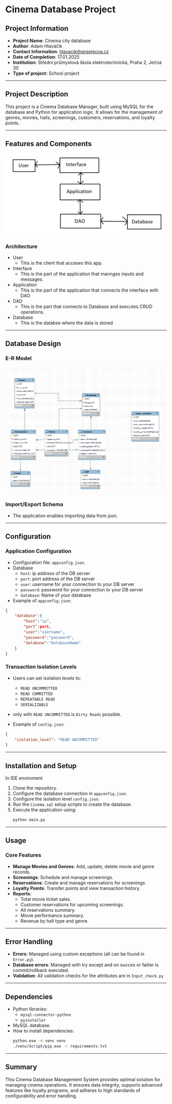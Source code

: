 # Cinema Database Project

## Project Information

- **Project Name**: Cinema city database
- **Author**: Adam Hlaváčik
- **Contact Information**: hlavacik@spsejecna.cz
- **Date of Completion**: 17.01.2025
- **Institution:** Střední průmyslová škola elektrotechnická, Praha 2, Ječná 30 
- **Type of project:** School project

---

## Project Description
This project is a Cinema Database Manager, built using MySQL for the database and Python for application logic. It allows for the management of genres, movies, halls, screenings, customers, reservations, and loyalty points.

---

## Features and Components

![Image](./doc/Architecture-diagram.png "ER-diagram")
### Architecture
- User
  - This is the client that acceses this app.
- Interface
  - This is the part of the application that mannges inputs and messages.
- Application
  - This is the part of the application that connects the interface with DAO
- DAO
  - This is the part that connects to Database and executes CRUD operations.
- Database
  - This is the databse where the data is stored

---

## Database Design

### E-R Model
![Image](./doc/ER-diagram.png "ER-diagram")

### Import/Export Schema
- The application enables importing data from json.

---

## Configuration

### Application Configuration
- Configuration file: `appconfig.json`.
- Database
  - `host`: ip address of the DB server
  - `port`: port address of the DB server
  - `user`: username for your connection to your DB server
  - `password`: password for your connection to your DB server
  - `database`: Name of your database
- Example of `appconfig.json`:
```json
{
    "database":{
        "host":"ip",
        "port":port,
        "user":"username",
        "password":"password",
        "database":"DatabaseName"
    }
}
```

### Transaction Isolation Levels
- Users can set isolation levels to:
  - `READ UNCOMMITTED`
  - `READ COMMITTED`
  - `REPEATABLE READ`
  - `SERIALIZABLE`
- only with `READ UNCOMMITTED` is `Dirty Reads` possible.

- Example of `config.json`:
```json
{
    "izolation_level": "READ UNCOMMITTED"
}
```

---

## Installation and Setup
In IDE enviroment
1. Clone the repository.
2. Configure the database connection in `appconfig.json`.
3. Configure the isolation level `config.json`.
4. Run the `Cinema.sql` setup scripts to create the database.
5. Execute the application using:
   ```bash
   python main.py
   ```

---

## Usage

### Core Features
- **Manage Movies and Genres**: Add, update, delete movie and genre records.
- **Screenings**: Schedule and manage screenings.
- **Reservations**: Create and manage reservations for screenings.
- **Loyalty Points**: Transfer points and view transaction history.
- **Reports**:
  - Total movie ticket sales.
  - Customer reservations for upcoming screenings.
  - All reservations summary.
  - Movie performance summary.
  - Revenue by hall type and genre.

---

## Error Handling
- **Errors**: Managed using custom exceptions (all can be found in `Error.py`).
- **Database errors**: Managed with try except and on succes or failier is commit/rollback executed.
- **Validation**: All validation checks for the attributes are in `Input_check.py`

---

## Dependencies
- Python libraries:
  - `mysql-connector-python`
  - `pyinstaller`
- MySQL database.
- How to install dependencies:
   ```bash
   python.exe -m venv venv
   ./venv/Script/pip.exe -r requirements.txt
   ```

---

## Summary
This Cinema Database Management System provides optimal solution for managing cinema operations. It ensures data integrity, supports advanced features like loyalty programs, and adheres to high standards of configurability and error handling.